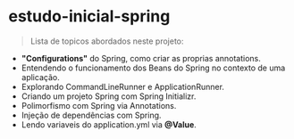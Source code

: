 # estudo-inicial-spring

>Lista de topicos abordados neste projeto:
 - **"Configurations"** do Spring, como criar as proprias annotations.
 - Entendendo o funcionamento dos Beans do Spring no contexto de uma aplicação.
 - Explorando CommandLineRunner e ApplicationRunner. 
 - Criando um projeto Spring com Spring Initializr.
 - Polimorfismo com Spring via Annotations.
 - Injeção de dependências com Spring.
 - Lendo variaveis do application.yml via **@Value**.